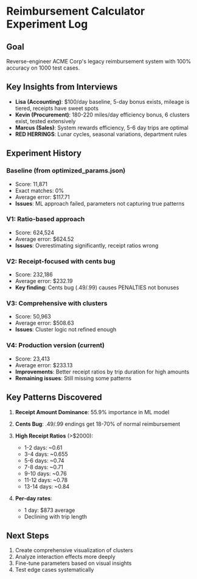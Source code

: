 # Reimbursement Calculator Experiment Log

## Goal
Reverse-engineer ACME Corp's legacy reimbursement system with 100% accuracy on 1000 test cases.

## Key Insights from Interviews
- **Lisa (Accounting)**: $100/day baseline, 5-day bonus exists, mileage is tiered, receipts have sweet spots
- **Kevin (Procurement)**: 180-220 miles/day efficiency bonus, 6 clusters exist, tested extensively
- **Marcus (Sales)**: System rewards efficiency, 5-6 day trips are optimal
- **RED HERRINGS**: Lunar cycles, seasonal variations, department rules

## Experiment History

### Baseline (from optimized_params.json)
- Score: 11,871
- Exact matches: 0%
- Average error: $117.71
- **Issues**: ML approach failed, parameters not capturing true patterns

### V1: Ratio-based approach
- Score: 624,524
- Average error: $624.52
- **Issues**: Overestimating significantly, receipt ratios wrong

### V2: Receipt-focused with cents bug
- Score: 232,186
- Average error: $232.19
- **Key finding**: Cents bug (.49/.99) causes PENALTIES not bonuses

### V3: Comprehensive with clusters
- Score: 50,963
- Average error: $508.63
- **Issues**: Cluster logic not refined enough

### V4: Production version (current)
- Score: 23,413
- Average error: $233.13
- **Improvements**: Better receipt ratios by trip duration for high amounts
- **Remaining issues**: Still missing some patterns

## Key Patterns Discovered

1. **Receipt Amount Dominance**: 55.9% importance in ML model
2. **Cents Bug**: .49/.99 endings get 18-70% of normal reimbursement
3. **High Receipt Ratios** (>$2000):
   - 1-2 days: ~0.61
   - 3-4 days: ~0.655
   - 5-6 days: ~0.74
   - 7-8 days: ~0.71
   - 9-10 days: ~0.76
   - 11-12 days: ~0.78
   - 13-14 days: ~0.84

4. **Per-day rates**:
   - 1 day: $873 average
   - Declining with trip length

## Next Steps
1. Create comprehensive visualization of clusters
2. Analyze interaction effects more deeply
3. Fine-tune parameters based on visual insights
4. Test edge cases systematically